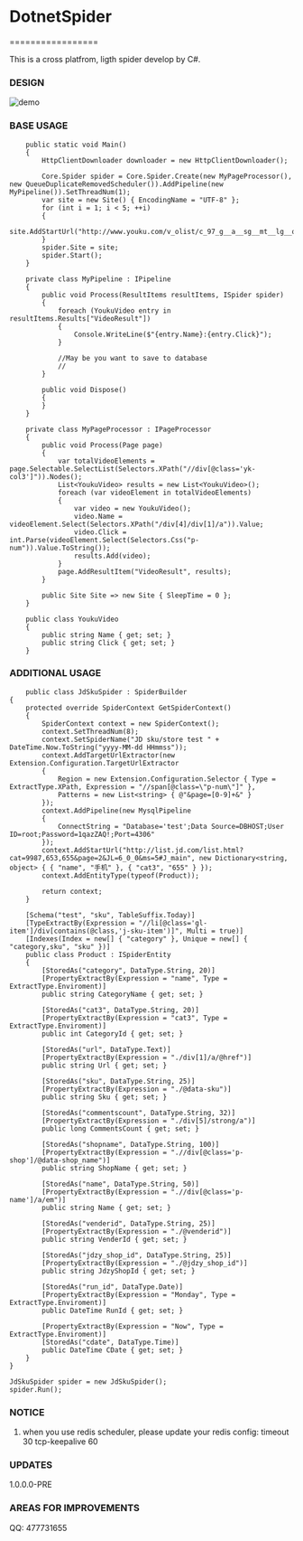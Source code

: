 # DotnetSpider
=================

This is a cross platfrom, ligth spider develop by C#.

### DESIGN
 
![demo](http://images2015.cnblogs.com/blog/40347/201605/40347-20160511101118155-1794710718.jpg)

### BASE USAGE

    	public static void Main()
		{
			HttpClientDownloader downloader = new HttpClientDownloader();

			Core.Spider spider = Core.Spider.Create(new MyPageProcessor(), new QueueDuplicateRemovedScheduler()).AddPipeline(new MyPipeline()).SetThreadNum(1);
			var site = new Site() { EncodingName = "UTF-8" };
			for (int i = 1; i < 5; ++i)
			{
				site.AddStartUrl("http://www.youku.com/v_olist/c_97_g__a__sg__mt__lg__q__s_1_r_0_u_0_pt_0_av_0_ag_0_sg__pr__h__d_1_p_1.html");
			}
			spider.Site = site;
			spider.Start();
		}

		private class MyPipeline : IPipeline
		{
			public void Process(ResultItems resultItems, ISpider spider)
			{
				foreach (YoukuVideo entry in resultItems.Results["VideoResult"])
				{
					Console.WriteLine($"{entry.Name}:{entry.Click}");
				}

				//May be you want to save to database
				// 
			}

			public void Dispose()
			{
			}
		}

		private class MyPageProcessor : IPageProcessor
		{
			public void Process(Page page)
			{
				var totalVideoElements = page.Selectable.SelectList(Selectors.XPath("//div[@class='yk-col3']")).Nodes();
				List<YoukuVideo> results = new List<YoukuVideo>();
				foreach (var videoElement in totalVideoElements)
				{
					var video = new YoukuVideo();
					video.Name = videoElement.Select(Selectors.XPath("/div[4]/div[1]/a")).Value;
					video.Click = int.Parse(videoElement.Select(Selectors.Css("p-num")).Value.ToString());
					results.Add(video);
				}
				page.AddResultItem("VideoResult", results);
			}

			public Site Site => new Site { SleepTime = 0 };
		}

		public class YoukuVideo
		{
			public string Name { get; set; }
			public string Click { get; set; }
		}
	
### ADDITIONAL USAGE

        public class JdSkuSpider : SpiderBuilder
	{
		protected override SpiderContext GetSpiderContext()
		{
			SpiderContext context = new SpiderContext();
			context.SetThreadNum(8);
			context.SetSpiderName("JD sku/store test " + DateTime.Now.ToString("yyyy-MM-dd HHmmss"));
			context.AddTargetUrlExtractor(new Extension.Configuration.TargetUrlExtractor
			{
				Region = new Extension.Configuration.Selector { Type = ExtractType.XPath, Expression = "//span[@class=\"p-num\"]" },
				Patterns = new List<string> { @"&page=[0-9]+&" }
			});
			context.AddPipeline(new MysqlPipeline
			{
				ConnectString = "Database='test';Data Source=DBHOST;User ID=root;Password=1qazZAQ!;Port=4306"
			});
			context.AddStartUrl("http://list.jd.com/list.html?cat=9987,653,655&page=2&JL=6_0_0&ms=5#J_main", new Dictionary<string, object> { { "name", "手机" }, { "cat3", "655" } });
			context.AddEntityType(typeof(Product));
			
			return context;
		}

		[Schema("test", "sku", TableSuffix.Today)]
		[TypeExtractBy(Expression = "//li[@class='gl-item']/div[contains(@class,'j-sku-item')]", Multi = true)]
		[Indexes(Index = new[] { "category" }, Unique = new[] { "category,sku", "sku" })]
		public class Product : ISpiderEntity
		{
			[StoredAs("category", DataType.String, 20)]
			[PropertyExtractBy(Expression = "name", Type = ExtractType.Enviroment)]
			public string CategoryName { get; set; }

			[StoredAs("cat3", DataType.String, 20)]
			[PropertyExtractBy(Expression = "cat3", Type = ExtractType.Enviroment)]
			public int CategoryId { get; set; }

			[StoredAs("url", DataType.Text)]
			[PropertyExtractBy(Expression = "./div[1]/a/@href")]
			public string Url { get; set; }

			[StoredAs("sku", DataType.String, 25)]
			[PropertyExtractBy(Expression = "./@data-sku")]
			public string Sku { get; set; }

			[StoredAs("commentscount", DataType.String, 32)]
			[PropertyExtractBy(Expression = "./div[5]/strong/a")]
			public long CommentsCount { get; set; }

			[StoredAs("shopname", DataType.String, 100)]
			[PropertyExtractBy(Expression = ".//div[@class='p-shop']/@data-shop_name")]
			public string ShopName { get; set; }

			[StoredAs("name", DataType.String, 50)]
			[PropertyExtractBy(Expression = ".//div[@class='p-name']/a/em")]
			public string Name { get; set; }

			[StoredAs("venderid", DataType.String, 25)]
			[PropertyExtractBy(Expression = "./@venderid")]
			public string VenderId { get; set; }

			[StoredAs("jdzy_shop_id", DataType.String, 25)]
			[PropertyExtractBy(Expression = "./@jdzy_shop_id")]
			public string JdzyShopId { get; set; }

			[StoredAs("run_id", DataType.Date)]
			[PropertyExtractBy(Expression = "Monday", Type = ExtractType.Enviroment)]
			public DateTime RunId { get; set; }

			[PropertyExtractBy(Expression = "Now", Type = ExtractType.Enviroment)]
			[StoredAs("cdate", DataType.Time)]
			public DateTime CDate { get; set; }
		}
	}
    
    JdSkuSpider spider = new JdSkuSpider();
    spider.Run();

### NOTICE

1. when you use redis scheduler, please update your redis config: 
	timeout 30 
	tcp-keepalive 60


### UPDATES

1.0.0.0-PRE

### AREAS FOR IMPROVEMENTS

QQ: 477731655
